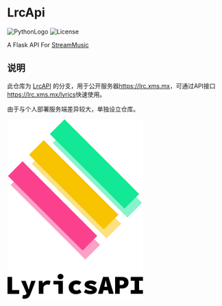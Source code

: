 # LrcApi

![PythonLogo](https://img.shields.io/badge/Python-3.9|3.10|3.11-blue.svg)
![License](https://img.shields.io/badge/license-Apache2.0-yellow.svg)

A Flask API For [StreamMusic](https://github.com/gitbobobo/StreamMusic)

## 说明

此仓库为 [LrcAPI](https://github.com/HisAtri/LrcApi) 的分支，用于公开服务器<https://lrc.xms.mx>，可通过API接口<https://lrc.xms.mx/lyrics>快速使用。

由于与个人部署服务端差异较大，单独设立仓库。

![logo](/src/img/Logo_Text_inbox.png)
